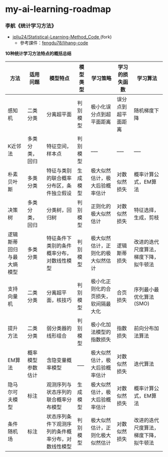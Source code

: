# my-ai-learning-roadmap

### 李航《统计学习方法》

- [jpliu24/Statistical-Learning-Method_Code ](https://github.com/jpliu24/Statistical-Learning-Method_Code) (fork)
  - 參考課件：[fengdu78/lihang-code](fengdu78/lihang-code)

**10种统计学习方法特点的概括总结**

 方法 | 适用问题 | 模型特点 | 模型类型 | 学习策略 | 学习的损失函数 | 学习算法
 --- | --- | --- | --- | --- | --- | ---
感知机                | 二类分类        | 分离超平面                                 | 判别模型     | 极小化误分点到超平面距离            | 误分点到超平面距离 | 随机梯度下降
K近邻法               | 多类分类，回归   | 特征空间，样本点                            | 判别模型     | ___                             | ___             | ___
朴素贝叶斯             | 多类分类        | 特征与类别的联合概率分布区，条件独立假设        | 生成模型     | 极大似然估计，极大后验概率估计       | 对数似然损失      | 概率计算公式，EM算法
决策树                | 多类分类，回归   | 分类树，回归树                              | 判别模型     | 正则化的极大似然估计               | 对数似然损失      | 特征选择，生成，剪枝
逻辑斯蒂回归与最大熵模型 | 多类分类        | 特征条件下类别的条件概率分布，对数线性模型       | 判别模型     | 极大似然估计，正则化的极大似然估计   | 逻辑斯蒂损失      | 改进的迭代尺度算法，梯度下降，拟牛顿法
支持向量机             | 二类分类        | 分离超平面，核技巧                           | 判别模型     | 极小化正则化的合页损失，软间隔最大化 | 合页损失         | 序列最小最优化算法(SMO)
提升方法               | 二类分类       | 弱分类器的线形组合                            | 判别模型     | 极小化加法模型的指数损失           | 指数损失         | 前向分布加法算法
EM算法                | 概率模型参数估计 | 含隐变量概率模型                             | ___         | 极大似然估计，极大后验概率估计      | 对数似然损失      | 迭代算法
隐马尔可夫模型          | 标注           | 观测序列与状态序列的联合概率分布模型            | 生成模型     | 极大似然估计，极大后验概率估计      | 对数似然损失      | 概率计算公式，EM算法
条件随机场             | 标注           | 状态序列条件下观测序列的条件概率分布，对数线性模型 | 判别模型     | 极大似然估计，正则化极大似然估计    | 对数似然损失      | 改进的迭代尺度算法，梯度下降，拟牛顿法
